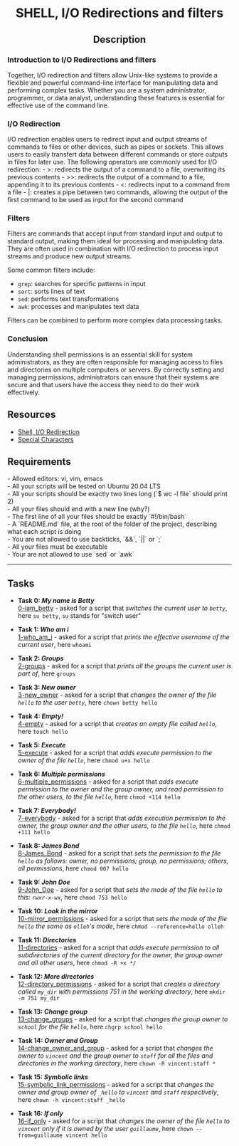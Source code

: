 # <p align="center">**SHELL, I/O Redirections and filters**</p>

## <p align="center">**Description**</p>

### **Introduction to I/O Redirections and filters**
<p>Together, I/O redirection and filters allow Unix-like systems to provide a flexible and powerful command-line interface for manipulating data and performing complex tasks. Whether you are a system administrator, programmer, or data analyst, understanding these features is essential for effective use of the command line.</p>

### **I/O Redirection**
<p>I/O redirection enables users to redirect input and output streams of commands to files or other devices, such as pipes or sockets. This allows users to easily transfert data between different commands or store outputs in files for later use.
The following operators are commonly used for I/O redirection:
- >: redirects the output of a command to a file, overwriting its previous contents
- >>: redirects the output of a command to a file, appending it to its previous contents
- <: redirects input to a command from a file
- |: creates a pipe between two commands, allowing the output of the first command to be used as input for the second command

</p>

### **Filters**
<p>Filters are commands that accept input from standard input and output to standard output, making them ideal for processing and manipulating data. They are often used in combination with I/O redirection to process input streams and produce new output streams.

Some common filters include:

- `grep`: searches for specific patterns in input
- `sort`: sorts lines of text
- `sed`: performs text transformations
- `awk`: processes and manipulates text data

Filters can be combined to perform more complex data processing tasks.</p>

### **Conclusion**
<p>Understanding shell permissions is an essential skill for system administrators, as they are often responsible for managing access to files and directories on multiple computers or servers. By correctly setting and managing permissions, administrators can ensure that their systems are secure and that users have the access they need to do their work effectively.</p>

## **Resources**
* [Shell, I/O Redirection](https://intranet.hbtn.io/rltoken/dJRc-mwT3vNw7SCWZNlGcg)
* [Special Characters](https://intranet.hbtn.io/rltoken/k2EzFVxAXrpfJMvl8-1ukQ)

## **Requirements**
<p>
- Allowed editors: vi, vim, emacs<br>
- All your scripts will be tested on Ubuntu 20.04 LTS<br>
- All your scripts should be exactly two lines long (`$ wc -l file` should print 2)<br>
- All your files should end with a new line (why?)<br>
- The first line of all your files should be exactly `#!/bin/bash`<br>
- A `README.md` file, at the root of the folder of the project, describing what each script is doing<br>
- You are not allowed to use backticks, `&&`, `||` or `;`<br>
- All your files must be executable<br>
- Your are not allowed to use `sed` or `awk`
</p>

-----------------------

## **Tasks**
- **Task 0: _My name is Betty_**<br>
    [0-iam_betty](https://github.com/Spark4545/holbertonschool-shell/blob/master/permissions/0-iam_betty) - asked for a script that _switches the current user to `betty`_, here `su betty`, `su` stands for "switch user"

- **Task 1: _Who am i_**<br>
    [1-who_am_i](https://github.com/Spark4545/holbertonschool-shell/blob/master/permissions/1-who_am_i) - asked for a script that _prints the effective username of the current user_, here `whoami`

- **Task 2: _Groups_**<br>
    [2-groups](https://github.com/Spark4545/holbertonschool-shell/blob/master/permissions/2-groups) - asked for a script that _prints all the groups the current user is part of_, here `groups`
    
- **Task 3: _New owner_**<br>
    [3-new_owner](https://github.com/Spark4545/holbertonschool-shell/blob/master/permissions/3-new-owner) - asked for a script that _changes the owner of the file `hello` to the user `betty`_, here `chown betty hello`
    
- **Task 4: _Empty!_**<br>
    [4-empty](https://github.com/Spark4545/holbertonschool-shell/blob/master/permissions/4-empty) - asked for a script that _creates an empty file called `hello`_, here `touch hello`
    
- **Task 5: _Execute_**<br>
    [5-execute](https://github.com/Spark4545/holbertonschool-shell/blob/master/permissions/5-execute) - asked for a script that _adds execute permission to the owner of the file `hello`_, here `chmod u+x hello`
    
- **Task 6: _Multiple permissions_**<br>
    [6-multiple_permissions](https://github.com/Spark4545/holbertonschool-shell/blob/master/permissions/6-multiple_permissions) - asked for a script that _adds execute permission to the owner and the group owner, and read permission to the other users, to the file `hello`_, here `chmod +114 hello`
    
- **Task 7: _Everybody!_**<br>
    [7-everybody](https://github.com/Spark4545/holbertonschool-shell/blob/master/permissions/7-everybody) - asked for a script that _adds execution permission to the owner, the group owner and the other users, to the file `hello`_, here `chmod +111 hello`

- **Task 8: _James Bond_**<br>
    [8-James_Bond](https://github.com/Spark4545/holbertonschool-shell/blob/master/permissions/8-James_Bond) - asked for a script that _sets the permission to the file `hello` as follows: owner, no permissions; group, no permissions; others, all permissions_, here `chmod 007 hello`
    
- **Task 9: _John Doe_**<br>
    [9-John_Doe](https://github.com/Spark4545/holbertonschool-shell/blob/master/permissions/9-John_Doe) - asked for a script that _sets the mode of the file `hello` to this: `rwxr-x-wx`_, here `chmod 753 hello`
    
- **Task 10: _Look in the mirror_**<br>
    [10-mirror_permissions](https://github.com/Spark4545/holbertonschool-shell/blob/master/permissions/10-mirror_permissions) - asked for a script that _sets the mode of the file `hello` the same as `olleh`'s mode_, here `chmod --reference=hello olleh`
    
- **Task 11: _Directories_**<br>
    [11-directories](https://github.com/Spark4545/holbertonschool-shell/blob/master/permissions/11-directories) - asked for a script that _adds execute permission to all subdirectories of the current directory for the owner, the group owner and all other users_, here `chmod -R +x */`

- **Task 12: _More directories_**<br>
    [12-directory_permissions](https://github.com/Spark4545/holbertonschool-shell/blob/master/permissions/12-directory_permissions) - asked for a script that _creqtes a directory called `my_dir` with permissions 751 in the working directory_, here `mkdir -m 751 my_dir`
    
- **Task 13: _Change group_**<br>
    [13-change_groups](https://github.com/Spark4545/holbertonschool-shell/blob/master/permissions/13-change_groups) - asked for a script that _changes the group owner to `school` for the file `hello`_, here `chgrp school hello`
    
- **Task 14: _Owner and Group_**<br>
    [14-change_owner_and_group](https://github.com/Spark4545/holbertonschool-shell/blob/master/permissions/14-change_owner_and_group) - asked for a script that _changes the owner to `vincent` and the group owner to `staff` for all the files and directories in the working directory_, here `chown -R vincent:staff *`
    
- **Task 15: _Symbolic links_**<br>
    [15-symbolic_link_permissions](https://github.com/Spark4545/holbertonschool-shell/blob/master/permissions/15-symbolic_link_permissions) - asked for a script that _changes the owner and group owner of `_hello` to `vincent` and `staff` respectively_, here `chown -h vincent:staff _hello`
    
- **Task 16: _If only_**<br>
    [16-if_only](https://github.com/Spark4545/holbertonschool-shell/blob/master/permissions/16-if_only) - asked for a script that _changes the owner of the file `hello` to `vincent` only if it is owned by the user `guillaume`_, here `chown --from=guillaume vincent hello`


